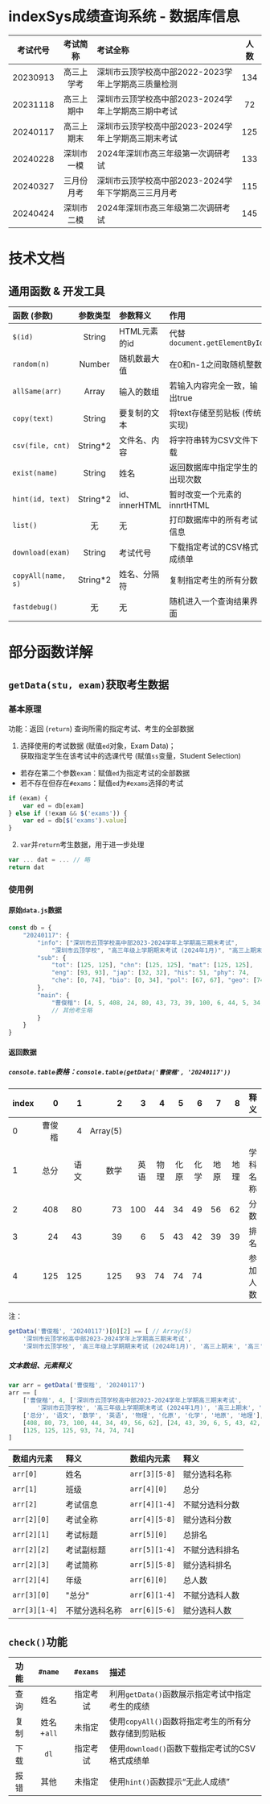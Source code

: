 # indexSys成绩查询系统 - 数据库信息

| 考试代号 |  考试简称  | 考试全称                                            | 人数  |
| :------: | :--------: | :-------------------------------------------------- | :---: |
| 20230913 | 高三上学考 | 深圳市云顶学校高中部2022-2023学年上学期高三质量检测 |  134  |
| 20231118 | 高三上期中 | 深圳市云顶学校高中部2023-2024学年上学期高三期中考试 |  72   |
| 20240117 | 高三上期末 | 深圳市云顶学校高中部2023-2024学年上学期高三期末考试 |  125  |
| 20240228 | 深圳市一模 | 2024年深圳市高三年级第一次调研考试                  |  133  |
| 20240327 | 三月份月考 | 深圳市云顶学校高中部2023-2024学年下学期高三三月月考 |  115  |
| 20240424 | 深圳市二模 | 2024年深圳市高三年级第二次调研考试                  |  145  |

# 技术文档

## 通用函数 & 开发工具

| 函数 (参数)        | 参数类型 | 参数释义      | 作用                           | 核心原理         |
| :----------------- | :------: | :------------ | :----------------------------- | :--------------- |
| `$(id)`            |  String  | HTML元素的id  | 代替`document.getElementById`  | `getElementById` |
| `random(n)`        |  Number  | 随机数最大值  | 在0和n-1之间取随机整数         | `Math.floor`     |
| `allSame(arr)`     |  Array   | 输入的数组    | 若输入内容完全一致，输出true   | `if()`           |
| `copy(text)`       |  String  | 要复制的文本  | 将text存储至剪贴板 (传统实现)  | `execCommand`    |
| `csv(file, cnt)`   | String*2 | 文件名、内容  | 将字符串转为CSV文件下载        | `Blob()`         |
| `exist(name)`      |  String  | 姓名          | 返回数据库中指定学生的出现次数 | `if()`           |
| `hint(id, text)`   | String*2 | id、innerHTML | 暂时改变一个元素的innrtHTML    | `setTimeout`     |
| `list()`           |    无    | 无            | 打印数据库中的所有考试信息     | `console.log()`  |
| `download(exam)`   |  String  | 考试代号      | 下载指定考试的CSV格式成绩单    | `csv()`          |
| `copyAll(name, s)` | String*2 | 姓名、分隔符  | 复制指定考生的所有分数         | `copy()`         |
| `fastdebug()`      |    无    | 无            | 随机进入一个查询结果界面       | `check()`        |

# 部分函数详解

## `getData(stu, exam)`获取考生数据

### 基本原理

功能：返回 (`return`) 查询所需的指定考试、考生的全部数据

1. 选择使用的考试数据 (赋值`ed`对象，Exam Data)；  
   获取指定学生在该考试中的选课代号 (赋值`ss`变量，Student Selection)

- 若存在第二个参数`exam`：赋值`ed`为指定考试的全部数据
- 若不存在但存在`#exams`：赋值`ed`为`#exams`选择的考试
```js
if (exam) {
	var ed = db[exam]
} else if (!exam && $('exams')) {
	var ed = db[$('exams').value]
}
```

2. `var`并`return`考生数据，用于进一步处理

```js
var ... dat = ... // 略
return dat
```

### 使用例

#### 原始`data.js`数据

```js
const db = {
	"20240117": {
		"info": ["深圳市云顶学校高中部2023-2024学年上学期高三期末考试",
			"深圳市云顶学校", "高三年级上学期期末考试 (2024年1月)", "高三上期末", "高三"],
		"sub": {
			"tot": [125, 125], "chn": [125, 125], "mat": [125, 125],
			"eng": [93, 93], "jap": [32, 32], "his": 51, "phy": 74,
			"che": [0, 74], "bio": [0, 34], "pol": [67, 67], "geo": [74, 74]
		},
		"main": {
			"曹俊楷": [4, 5, 408, 24, 80, 43, 73, 39, 100, 6, 44, 5, 34, 43, 49, 42, 56, 39, 62, 39]
			// 其他考生略
		}
	}
}
```

#### 返回数据

##### `console.table`表格：`console.table(getData('曹俊楷', '20240117'))`

| index |      0 |    1 |        2 |    3 |    4 |    5 |    6 |    7 |    8 |   释义   |
| ----- | -----: | ---: | -------: | ---: | ---: | ---: | ---: | ---: | ---: | :------: |
| 0     | 曹俊楷 |    4 | Array(5) |      |      |      |      |      |      |          |
| 1     |   总分 | 语文 |     数学 | 英语 | 物理 | 化原 | 化学 | 地原 | 地理 | 学科名称 |
| 2     |    408 |   80 |       73 |  100 |   44 |   34 |   49 |   56 |   62 |   分数   |
| 3     |     24 |   43 |       39 |    6 |    5 |   43 |   42 |   39 |   39 |   排名   |
| 4     |    125 |  125 |      125 |   93 |   74 |   74 |   74 |      |      | 参加人数 |

注：

```js
getData('曹俊楷', '20240117')[0][2] == [ // Array(5)
	'深圳市云顶学校高中部2023-2024学年上学期高三期末考试',
	'深圳市云顶学校', '高三年级上学期期末考试 (2024年1月)', '高三上期末', '高三']
```

##### 文本数组、元素释义

```js
var arr = getData('曹俊楷', '20240117')
arr == [
	['曹俊楷', 4, ['深圳市云顶学校高中部2023-2024学年上学期高三期末考试',
		'深圳市云顶学校', '高三年级上学期期末考试 (2024年1月)', '高三上期末', '高三']],
	['总分', '语文', '数学', '英语', '物理', '化原', '化学', '地原', '地理'],
	[408, 80, 73, 100, 44, 34, 49, 56, 62], [24, 43, 39, 6, 5, 43, 42, 39, 39],
	[125, 125, 125, 93, 74, 74, 74]
]
```

| 数组内元素    | 释义           | 数组内元素    | 释义           |
| :------------ | :------------- | :------------ | :------------- |
| `arr[0]`      | 姓名           | `arr[3][5-8]` | 赋分选科名称   |
| `arr[1]`      | 班级           | `arr[4][0]`   | 总分           |
| `arr[2]`      | 考试信息       | `arr[4][1-4]` | 不赋分选科分数 |
| `arr[2][0]`   | 考试全称       | `arr[4][5-8]` | 赋分选科分数   |
| `arr[2][1]`   | 考试标题       | `arr[5][0]`   | 总排名         |
| `arr[2][2]`   | 考试副标题     | `arr[5][1-4]` | 不赋分选科排名 |
| `arr[2][3]`   | 考试简称       | `arr[5][5-8]` | 赋分选科排名   |
| `arr[2][4]`   | 年级           | `arr[6][0]`   | 总人数         |
| `arr[3][0]`   | "总分"         | `arr[6][1-4]` | 不赋分选科人数 |
| `arr[3][1-4]` | 不赋分选科名称 | `arr[6][5-6]` | 赋分选科人数   |

## `check()`功能

| 功能  |  `#name`   | `#exams` | 描述                                                |
| :---: | :--------: | :------: | :-------------------------------------------------- |
| 查询  |    姓名    | 指定考试 | 利用`getData()`函数展示指定考试中指定考生的成绩     |
| 复制  | 姓名+`all` |  未指定  | 使用`copyAll()`函数将指定考生的所有分数存储到剪贴板 |
| 下载  |    `dl`    | 指定考试 | 使用`download()`函数下载指定考试的CSV格式成绩单     |
| 报错  |    其他    |  未指定  | 使用`hint()`函数提示“无此人成绩”                    |